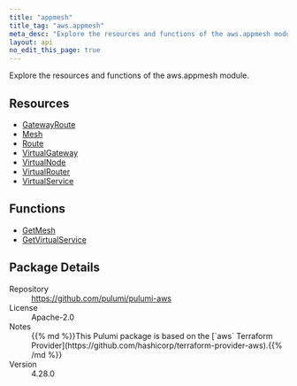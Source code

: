 ```yaml
---
title: "appmesh"
title_tag: "aws.appmesh"
meta_desc: "Explore the resources and functions of the aws.appmesh module."
layout: api
no_edit_this_page: true
---
```


<!-- WARNING: this file was generated by Pulumi Docs Generator. -->
<!-- Do not edit by hand unless you're certain you know what you are doing! -->

Explore the resources and functions of the aws.appmesh module.

<h2 id="resources">Resources</h2>
<ul class="api">
    <li><a href="gatewayroute" title="GatewayRoute"><span class="api-symbol api-symbol--resource"></span>GatewayRoute</a></li>
    <li><a href="mesh" title="Mesh"><span class="api-symbol api-symbol--resource"></span>Mesh</a></li>
    <li><a href="route" title="Route"><span class="api-symbol api-symbol--resource"></span>Route</a></li>
    <li><a href="virtualgateway" title="VirtualGateway"><span class="api-symbol api-symbol--resource"></span>VirtualGateway</a></li>
    <li><a href="virtualnode" title="VirtualNode"><span class="api-symbol api-symbol--resource"></span>VirtualNode</a></li>
    <li><a href="virtualrouter" title="VirtualRouter"><span class="api-symbol api-symbol--resource"></span>VirtualRouter</a></li>
    <li><a href="virtualservice" title="VirtualService"><span class="api-symbol api-symbol--resource"></span>VirtualService</a></li>
</ul>

<h2 id="functions">Functions</h2>
<ul class="api">
    <li><a href="getmesh" title="GetMesh"><span class="api-symbol api-symbol--function"></span>GetMesh</a></li>
    <li><a href="getvirtualservice" title="GetVirtualService"><span class="api-symbol api-symbol--function"></span>GetVirtualService</a></li>
</ul>

<h2 id="package-details">Package Details</h2>
<dl class="package-details">
	<dt>Repository</dt>
	<dd><a href="https://github.com/pulumi/pulumi-aws">https://github.com/pulumi/pulumi-aws</a></dd>
	<dt>License</dt>
	<dd>Apache-2.0</dd>
	<dt>Notes</dt>
	<dd>{{% md %}}This Pulumi package is based on the [`aws` Terraform Provider](https://github.com/hashicorp/terraform-provider-aws).{{% /md %}}</dd>
	<dt>Version</dt>
	<dd>4.28.0</dd>
</dl>

